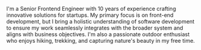 I'm a Senior Frontend Engineer with 10 years of experience crafting innovative solutions for startups. My primary focus is on front-end development, but I bring a holistic understanding of software development to ensure my work seamlessly integrates with the broader system and aligns with business objectives. I'm also a passionate outdoor enthusiast who enjoys hiking, trekking, and capturing nature's beauty in my free time.
